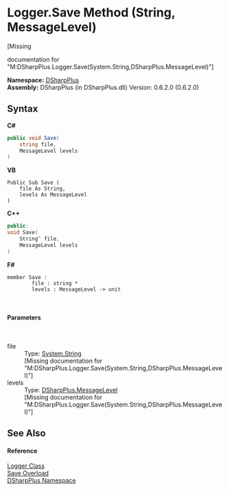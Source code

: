 # Logger.Save Method (String, MessageLevel)
 

\[Missing <summary> documentation for "M:DSharpPlus.Logger.Save(System.String,DSharpPlus.MessageLevel)"\]

**Namespace:**&nbsp;<a href="503971eb-de5e-a570-9922-de9500a9b1cc">DSharpPlus</a><br />**Assembly:**&nbsp;DSharpPlus (in DSharpPlus.dll) Version: 0.6.2.0 (0.6.2.0)

## Syntax

**C#**<br />
``` C#
public void Save(
	string file,
	MessageLevel levels
)
```

**VB**<br />
``` VB
Public Sub Save ( 
	file As String,
	levels As MessageLevel
)
```

**C++**<br />
``` C++
public:
void Save(
	String^ file, 
	MessageLevel levels
)
```

**F#**<br />
``` F#
member Save : 
        file : string * 
        levels : MessageLevel -> unit 

```

<br />

#### Parameters
&nbsp;<dl><dt>file</dt><dd>Type: <a href="http://msdn2.microsoft.com/en-us/library/s1wwdcbf" target="_blank">System.String</a><br />\[Missing <param name="file"/> documentation for "M:DSharpPlus.Logger.Save(System.String,DSharpPlus.MessageLevel)"\]</dd><dt>levels</dt><dd>Type: <a href="ee773980-45fd-0863-88dc-8dfa3292f073">DSharpPlus.MessageLevel</a><br />\[Missing <param name="levels"/> documentation for "M:DSharpPlus.Logger.Save(System.String,DSharpPlus.MessageLevel)"\]</dd></dl>

## See Also


#### Reference
<a href="6c13a27e-db36-c994-0b19-4bb50a260ac8">Logger Class</a><br /><a href="4fbd6e28-af3d-61c1-fa55-6240f09ca6d0">Save Overload</a><br /><a href="503971eb-de5e-a570-9922-de9500a9b1cc">DSharpPlus Namespace</a><br />